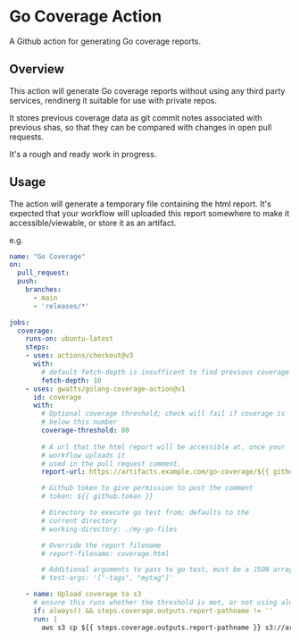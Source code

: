 # Go Coverage Action

A Github action for generating Go coverage reports.

## Overview

This action will generate Go coverage reports without using any third party services, rendinerg it suitable for use with private repos.

It stores previous coverage data as git commit notes associated with previous shas, so that they can be compared with changes in open pull requests.

It's a rough and ready work in progress.

## Usage

The action will generate a temporary file containing the html report.  It's expected that your workflow will uploaded this report somewhere to make it accessible/viewable, or store it as an artifact.

e.g.

```yaml
name: "Go Coverage"
on:
  pull_request:
  push:
    branches:
      - main
      - 'releases/*'

jobs:
  coverage:
    runs-on: ubuntu-latest
    steps:
    - uses: actions/checkout@v3
      with:
        # default fetch-depth is insufficent to find previous coverage notes
        fetch-depth: 10
    - uses: gwatts/golang-coverage-action@v1
      id: coverage
      with:
        # Optional coverage threshold; check will fail if coverage is
        # below this number
        coverage-threshold: 80
        
        # A url that the html report will be accessible at, once your
        # workflow uploads it
        # used in the pull request comment.
        report-url: https://artifacts.example.com/go-coverage/${{ github.sha}}.html

        # Github token to give permission to post the comment
        # token: ${{ github.token }}

        # Directory to execute go test from; defaults to the
        # current directory
        # working-directory: ./my-go-files

        # Override the report filename
        # report-filename: coverage.html

        # Additional arguments to pass to go test, must be a JSON array
        # test-args: '["-tags", "mytag"]'

    - name: Upload coverage to s3
      # ensure this runs whether the threshold is met, or not using always()
      if: always() && steps.coverage.outputs.report-pathname != ''
      run: |
        aws s3 cp ${{ steps.coverage.outputs.report-pathname }} s3://artifacts.example.com-bucket/go-coverage/${{ github.sha}}.html
```

##
